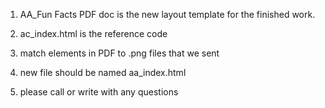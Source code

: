 1. AA_Fun Facts PDF doc is the new layout template for the finished work.

2. ac_index.html is the reference code

3. match elements in PDF to .png files that we sent

4. new file should be named aa_index.html

5. please call or write with any questions

